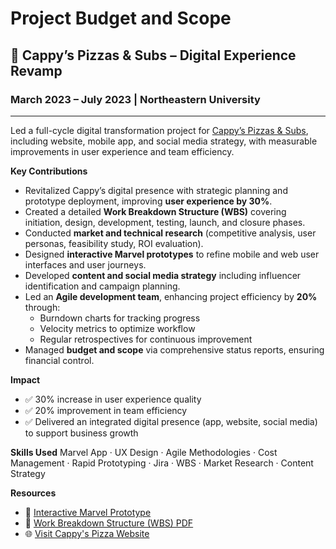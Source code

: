 # Project Budget and Scope
## 🍕 Cappy’s Pizzas & Subs – Digital Experience Revamp
### March 2023 – July 2023 | Northeastern University

---
Led a full-cycle digital transformation project for [Cappy’s Pizzas & Subs](https://g.co/kgs/Eqr3gMd), including website, mobile app, and social media strategy, with measurable improvements in user experience and team efficiency.

**Key Contributions**
- Revitalized Cappy’s digital presence with strategic planning and prototype deployment, improving **user experience by 30%**.
- Created a detailed **Work Breakdown Structure (WBS)** covering initiation, design, development, testing, launch, and closure phases.
- Conducted **market and technical research** (competitive analysis, user personas, feasibility study, ROI evaluation).
- Designed **interactive Marvel prototypes** to refine mobile and web user interfaces and user journeys.
- Developed **content and social media strategy** including influencer identification and campaign planning.
- Led an **Agile development team**, enhancing project efficiency by **20%** through:
  - Burndown charts for tracking progress  
  - Velocity metrics to optimize workflow  
  - Regular retrospectives for continuous improvement
- Managed **budget and scope** via comprehensive status reports, ensuring financial control.

**Impact**
- ✅ 30% increase in user experience quality  
- ✅ 20% improvement in team efficiency  
- ✅ Delivered an integrated digital presence (app, website, social media) to support business growth  

**Skills Used**
Marvel App · UX Design · Agile Methodologies · Cost Management · Rapid Prototyping · Jira · WBS · Market Research · Content Strategy

**Resources**
- 🎯 [Interactive Marvel Prototype](https://marvelapp.com/prototype/je4biee/screen/91604548)  
- 📄 [Work Breakdown Structure (WBS) PDF](./Cappy's%20Pizza%20Project.pdf)
- 🌐 [Visit Cappy's Pizza Website](https://www.cappyspizza.com)
